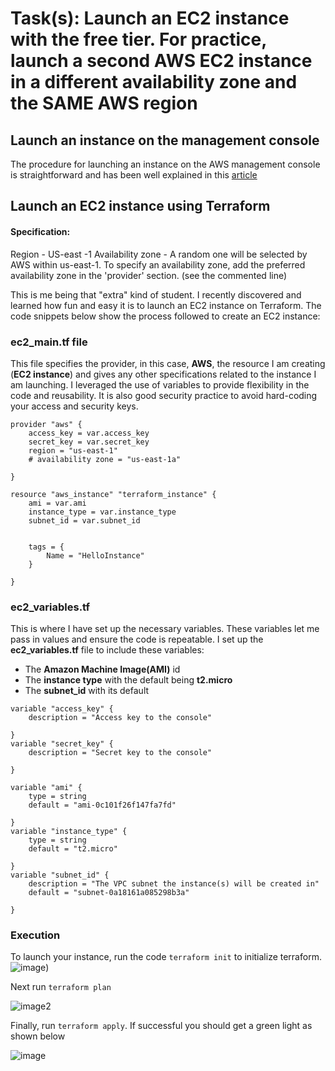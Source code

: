 # Task(s): Launch an EC2 instance with the free tier. For practice, launch a second AWS EC2 instance in a different availability zone and the SAME AWS region

## Launch an instance on the management console
The procedure for launching an instance on the AWS management console is straightforward and has been well explained in this [article](https://docs.aws.amazon.com/AWSEC2/latest/UserGuide/option3-task1-launch-ec2-instance.html)

## Launch an EC2 instance using Terraform

#### Specification:
Region - US-east -1
Availability zone - A random one will be selected by AWS within us-east-1. To specify an availability zone, add the preferred availability zone in the 'provider' section. (see the commented line)

This is me being that "extra" kind of student. I recently discovered and learned how fun and easy it is to launch an EC2 instance on Terraform.
The code snippets below show the process followed to create an EC2 instance:

### ec2_main.tf file
This file specifies the provider, in this case, **AWS**, the resource I am creating (**EC2 instance**) and gives any other specifications related to the instance I am launching. I leveraged the use of variables to provide flexibility in the code and reusability. It is also good security practice to avoid hard-coding your access and security keys.

```
provider "aws" {
    access_key = var.access_key
    secret_key = var.secret_key
    region = "us-east-1"
    # availability zone = "us-east-1a"
    
}

resource "aws_instance" "terraform_instance" {
    ami = var.ami
    instance_type = var.instance_type
    subnet_id = var.subnet_id
    

    tags = {
        Name = "HelloInstance"
    }
  
}
```

### ec2_variables.tf
This is where I have set up the necessary variables. These variables let me pass in values and ensure the code is repeatable.
I set up the **ec2_variables.tf** file to include these variables:
- The **Amazon Machine Image(AMI)** id
- The **instance type** with the default being **t2.micro**
- The **subnet_id** with its default

```
variable "access_key" {
    description = "Access key to the console"
  
}
variable "secret_key" {
    description = "Secret key to the console"
  
}

variable "ami" {
    type = string
    default = "ami-0c101f26f147fa7fd"
  
}
variable "instance_type" {
    type = string
    default = "t2.micro"
  
}
variable "subnet_id" {
    description = "The VPC subnet the instance(s) will be created in"
    default = "subnet-0a18161a085298b3a"
  
}
```
### Execution
To launch your instance, run the code `terraform init` to initialize terraform.
![image](https://github.com/achenchi7/AWS-Projects-2023-2024/blob/main/images/terraform%20init.png))

Next run `terraform plan`

![image2](https://github.com/achenchi7/AWS-Projects-2023-2024/blob/main/images/terraform_plan.png)


Finally, run `terraform apply`. If successful you should get a green light as shown below

![image](https://github.com/achenchi7/AWS-Projects-2023-2024/blob/main/images/terraform_apply.png)
